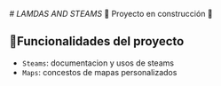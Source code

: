 <em> # LAMDAS AND STEAMS </em>
:construction: Proyecto en construcción :construction:
## :hammer:Funcionalidades del proyecto

- `Steams`: documentacion y usos de steams 
- `Maps`: concestos de mapas personalizados